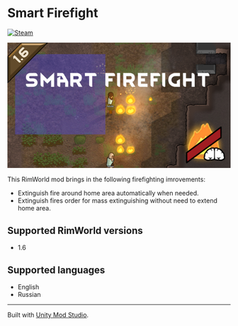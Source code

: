 # Smart Firefight
[![Steam](https://img.shields.io/badge/steam-%23000000.svg?style=for-the-badge&logo=steam&logoColor=white)](https://steamcommunity.com/sharedfiles/filedetails/?id=3530229241)

![Preview](About/Preview.png)

This RimWorld mod brings in the following firefighting imrovements:
- Extinguish fire around home area automatically when needed.
- Extinguish fires order for mass extinguishing without need to extend home area.

## Supported RimWorld versions
- 1.6

## Supported languages
- English
- Russian

---

Built with [Unity Mod Studio](https://marketplace.visualstudio.com/items?itemName=darkdaskin.UnityModStudio2022).